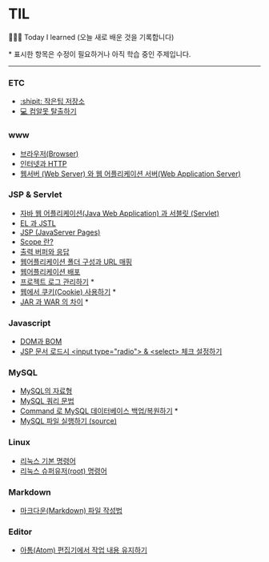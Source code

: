 # TIL
:dizzy::dizzy::dizzy: Today I learned (오늘 새로 배운 것을 기록합니다)

\* 표시한 항목은 수정이 필요하거나 아직 학습 중인 주제입니다.
***
### ETC
 - [:shipit: 작은팁 저장소](https://github.com/estellechoi/TIL/blob/master/ETC/smallTips.md)
 - [&#128187; 컴알못 탈출하기](https://github.com/estellechoi/TIL/blob/master/ETC/ImNotComputerDummy.md)

### www
 - [브라우저(Browser)](https://github.com/estellechoi/TIL/blob/master/www/browser.md)
 - [인터넷과 HTTP](https://github.com/estellechoi/TIL/blob/master/www/http.md)
 - [웹서버 (Web Server) 와 웹 어플리케이션 서버(Web Application Server)](https://github.com/estellechoi/TIL/blob/master/www/was.md)

### JSP & Servlet
 - [자바 웹 어플리케이션(Java Web Application) 과 서블릿 (Servlet)](https://github.com/estellechoi/TIL/blob/master/JSPnServlet/servlet.md)
 - [EL 과 JSTL](https://github.com/estellechoi/TIL/blob/master/JSPnServlet/el.md)
 - [JSP (JavaServer Pages)](https://github.com/estellechoi/TIL/blob/master/JSPnServlet/jsp.md)
 - [Scope 란?](https://github.com/estellechoi/TIL/blob/master/JSPnServlet/scope.md)
 - [출력 버퍼와 응답](https://github.com/estellechoi/TIL/blob/master/JSPnServlet/buffer.md)
 - [웹어플리케이션 폴더 구성과 URL 매핑](https://github.com/estellechoi/TIL/blob/master/JSPnServlet/webapps.md)
 - [웹어플리케이션 배포](https://github.com/estellechoi/TIL/blob/master/JSPnServlet/war.md)
 - [프로젝트 로그 관리하기](https://github.com/estellechoi/TIL/blob/master/JSPnServlet/log.md) *
 - [웹에서 쿠키(Cookie) 사용하기](https://github.com/estellechoi/TIL/blob/master/JSPnServlet/cookie.md) *
 - [JAR 과 WAR 의 차이](https://github.com/estellechoi/TIL/blob/master/JSPnServlet/jar_war.md) *

### Javascript
 - [DOM과 BOM](https://github.com/estellechoi/TIL/blob/master/javascript/dom.md)
 - [JSP 문서 로드시 \<input type\=\"radio\"\> \& \<select\> 체크 설정하기](https://github.com/estellechoi/TIL/blob/master/javascript/check.md)

### MySQL
 - [MySQL의 자료형](https://github.com/estellechoi/TIL/blob/master/mySQL/dataType.md)
 - [MySQL 쿼리 문법](https://github.com/estellechoi/TIL/blob/master/mySQL/query.md)
 - [Command 로 MySQL 데이터베이스 백업/복원하기](https://github.com/estellechoi/TIL/blob/master/mySQL/mysqldump.md) *
 - [MySQL 파일 실행하기 (source)](https://github.com/estellechoi/TIL/blob/master/mySQL/source.md)

### Linux
 - [리눅스 기본 명령어](https://github.com/estellechoi/TIL/blob/master/Linux/terminal.md)
 - [리눅스 슈퍼유저(root) 명령어](https://github.com/estellechoi/TIL/blob/master/Linux/root.md)

### Markdown
 - [마크다운(Markdown) 파일 작성법](https://github.com/estellechoi/TIL/blob/master/markdown/grammar.md)


### Editor
 - [아톰(Atom) 편집기에서 작업 내용 유지하기](https://github.com/estellechoi/TIL/blob/master/editor/atomprojectmanager.md)
